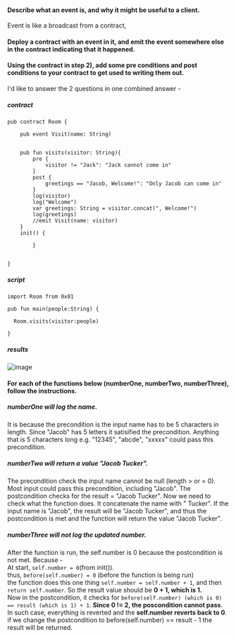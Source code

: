 #### Describe what an event is, and why it might be useful to a client.
Event is like a broadcast from a contract, 

#### Deploy a contract with an event in it, and emit the event somewhere else in the contract indicating that it happened.
#### Using the contract in step 2), add some pre conditions and post conditions to your contract to get used to writing them out.
I'd like to answer the 2 questions in one combined answer -
##### contract
```cadence
pub contract Room {

    pub event Visit(name: String)


    pub fun visits(visitor: String){
        pre {
            visitor != "Jack": "Jack cannot come in"
        }
        post {
            greetings == "Jacob, Welcome!": "Only Jacob can come in"
        }
        log(visitor)
        log("Welcome")
        var greetings: String = visitor.concat(", Welcome!")
        log(greetings)
        //emit Visit(name: visitor)
    }
    init() {

        }
    

}
```

##### script
```cadence
import Room from 0x01

pub fun main(people:String) {
  
  Room.visits(visitor:people)
  
}
```

##### results

![image](https://user-images.githubusercontent.com/104394884/171930249-238b9659-84f0-4143-9cec-97265eb2084c.png)


#### For each of the functions below (numberOne, numberTwo, numberThree), follow the instructions.

##### numberOne will log the name. 
It is because the precondition is the input name has to be 5 characters in length. Since "Jacob" has 5 letters it satisified the precondition. 
Anything that is 5 characters long e.g. "12345", "abcde", "xxxxx" could pass this precondition.

##### numberTwo will return a value "Jacob Tucker".
The precondition check the input name cannot be null (length > or = 0). Most input could pass this precondition, including "Jacob".
The postcondition checks for the result = "Jacob Tucker". Now we need to check what the function does. It concatenate the name with " Tucker". If the input name is "Jacob", the result will be "Jacob Tucker", and thus the postcondition is met and the function will return the value "Jacob Tucker".

##### numberThree will not log the updated number.
After the function is run, the self.number is 0 because the postcondition is not met. Because - <br/>
At start, ```self.number = 0```(from init()).<br/>
thus, ```before(self.number) = 0``` (before the function is being run)<br/>
the function does this one thing ```self.number = self.number + 1```, and then ```return self.number```. So the result value should be <b>0 + 1, which is 1.</b><br/>
Now in the postcondition, it checks for ```before(self.number) (which is 0) == result (which is 1) + 1```. <b>Since 0 != 2, the poscondition cannot pass</b>. <br/>
In such case, everything is reverted and the <b>self.number reverts back to 0</b>.<br/>
if we change the postcondition to before(self.number) == result - 1 the result will be returned.<br/>

